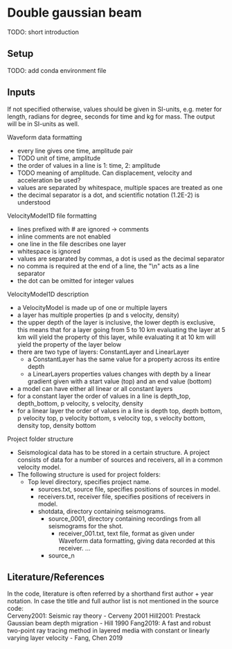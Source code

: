 # Double gaussian beam

TODO: short introduction

## Setup

TODO: add conda environment file

## Inputs

If not specified otherwise, values should be given in SI-units, e.g. meter for length, radians for
degree, seconds for time and kg for mass. The output will be in SI-units as well.

Waveform data formatting
 - every line gives one time, amplitude pair
 - TODO unit of time, amplitude
 - the order of values in a line is 1: time, 2: amplitude
 - TODO meaning of amplitude. Can displacement, velocity and acceleration be used?
 - values are separated by whitespace, multiple spaces are treated as one
 - the decimal separator is a dot, and scientific notation (1.2E-2) is understood
  

VelocityModel1D file formatting
 - lines prefixed with # are ignored -> comments
 - inline comments are not enabled
 - one line in the file describes one layer
 - whitespace is ignored
 - values are separated by commas, a dot is used as the decimal separator
 - no comma is required at the end of a line, the "\n" acts as a line separator
 - the dot can be omitted for integer values
 
 VelocityModel1D description
 - a VelocityModel is made up of one or multiple layers
 - a layer has multiple properties (p and s velocity, density)
 - the upper depth of the layer is inclusive, the lower depth is exclusive, this means that for a
 layer going from 5 to 10 km evaluating the layer at 5 km will yield the property of this layer,
 while evaluating it at 10 km will yield the property of the layer below
 - there are two type of layers: ConstantLayer and LinearLayer
   - a ConstantLayer has the same value for a property across its entire depth
   - a LinearLayers properties values changes with depth by a linear gradient given with a start
   value (top) and an end value (bottom)
 - a model can have either all linear or all constant layers
 - for a constant layer the order of values in a line is 
   depth_top, depth_bottom, p velocity, s velocity, density
 - for a linear layer the order of values in a line is 
   depth top, depth bottom, p velocity top, p velocity bottom, s velocity top, s velocity bottom, density top, density bottom

Project folder structure
 - Seismological data has to be stored in a certain structure. A project consists of data for a number of sources and receivers,
all in a common velocity model. 
 - The following structure is used for project folders:
   - Top level directory, specifies project name.
     - sources.txt, source file, specifies positions of sources in model.
     - receivers.txt, receiver file, specifies positions of receivers in model.
     - shotdata, directory containing seismograms.
       - source_0001, directory containing recordings from all seismograms for the shot.
         - receiver_001.txt, text file, format as given under Waveform data formatting, giving data recorded at this receiver.
         ...
       - source_n
     
   
## Literature/References

In the code, literature is often referred by a shorthand first author + year notation.
In case the title and full author list is not mentioned in the source code:  
Cerveny2001: Seismic ray theory - Cerveny 2001
Hill2001: Prestack Gaussian beam depth migration - Hill 1990
Fang2019: A fast and robust two-point ray tracing method in layered media with constant or linearly varying layer velocity - Fang, Chen 2019